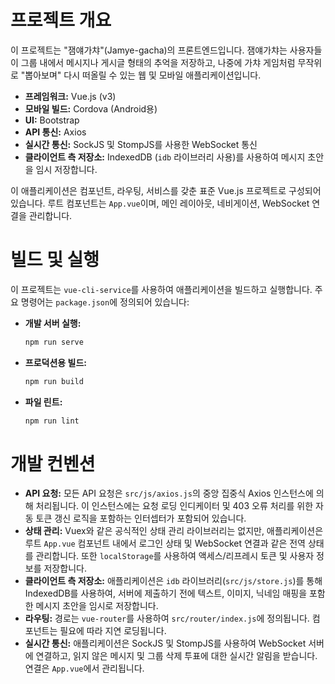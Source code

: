 # 프로젝트 개요

이 프로젝트는 "잼얘가챠"(Jamye-gacha)의 프론트엔드입니다. 잼얘가챠는 사용자들이 그룹 내에서 메시지나 게시글 형태의 추억을 저장하고, 나중에 가챠 게임처럼 무작위로 "뽑아보며" 다시 떠올릴 수 있는 웹 및 모바일 애플리케이션입니다.

- **프레임워크:** Vue.js (v3)
- **모바일 빌드:** Cordova (Android용)
- **UI:** Bootstrap
- **API 통신:** Axios
- **실시간 통신:** SockJS 및 StompJS를 사용한 WebSocket 통신
- **클라이언트 측 저장소:** IndexedDB (`idb` 라이브러리 사용)를 사용하여 메시지 초안을 임시 저장합니다.

이 애플리케이션은 컴포넌트, 라우팅, 서비스를 갖춘 표준 Vue.js 프로젝트로 구성되어 있습니다. 루트 컴포넌트는 `App.vue`이며, 메인 레이아웃, 네비게이션, WebSocket 연결을 관리합니다.

# 빌드 및 실행

이 프로젝트는 `vue-cli-service`를 사용하여 애플리케이션을 빌드하고 실행합니다. 주요 명령어는 `package.json`에 정의되어 있습니다:

-   **개발 서버 실행:**
    ```bash
    npm run serve
    ```
-   **프로덕션용 빌드:**
    ```bash
    npm run build
    ```
-   **파일 린트:**
    ```bash
    npm run lint
    ```

# 개발 컨벤션

-   **API 요청:** 모든 API 요청은 `src/js/axios.js`의 중앙 집중식 Axios 인스턴스에 의해 처리됩니다. 이 인스턴스에는 요청 로딩 인디케이터 및 403 오류 처리를 위한 자동 토큰 갱신 로직을 포함하는 인터셉터가 포함되어 있습니다.
-   **상태 관리:** Vuex와 같은 공식적인 상태 관리 라이브러리는 없지만, 애플리케이션은 루트 `App.vue` 컴포넌트 내에서 로그인 상태 및 WebSocket 연결과 같은 전역 상태를 관리합니다. 또한 `localStorage`를 사용하여 액세스/리프레시 토큰 및 사용자 정보를 저장합니다.
-   **클라이언트 측 저장소:** 애플리케이션은 `idb` 라이브러리(`src/js/store.js`)를 통해 IndexedDB를 사용하여, 서버에 제출하기 전에 텍스트, 이미지, 닉네임 매핑을 포함한 메시지 초안을 임시로 저장합니다.
-   **라우팅:** 경로는 `vue-router`를 사용하여 `src/router/index.js`에 정의됩니다. 컴포넌트는 필요에 따라 지연 로딩됩니다.
-   **실시간 통신:** 애플리케이션은 SockJS 및 StompJS를 사용하여 WebSocket 서버에 연결하고, 읽지 않은 메시지 및 그룹 삭제 투표에 대한 실시간 알림을 받습니다. 연결은 `App.vue`에서 관리됩니다.
